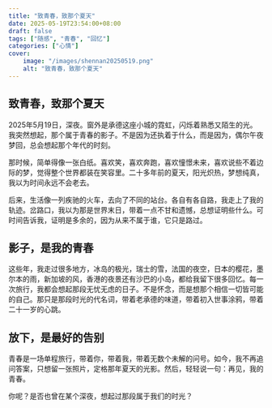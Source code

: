 ```yaml
---
title: "致青春，致那个夏天"
date: 2025-05-19T23:54:00+08:00
draft: false
tags: ["随感", "青春", "回忆"]
categories: ["心情"]
cover:
    image: "/images/shennan20250519.png" 
    alt: "致青春，致那个夏天"
---
```


## 致青春，致那个夏天

2025年5月19日，深夜。窗外是承德这座小城的霓虹，闪烁着熟悉又陌生的光。我突然想起，那个属于青春的影子。不是因为还执着于什么，而是因为，偶尔午夜梦回，总会想起那个年代的时刻。

那时候，简单得像一张白纸。喜欢笑，喜欢奔跑，喜欢憧憬未来，喜欢说些不着边际的梦，觉得整个世界都装在笑容里。二十多年前的夏天，阳光炽热，梦想纯真，我以为时间永远不会老去。

后来，生活像一列疾驰的火车，去向了不同的站台。各自有各自路，我走上了我的轨迹。岔路口，我以为那是世界末日，带着一点不甘和遗憾，总想证明些什么。可时间告诉我，证明是多余的，因为从来不属于谁，它只是路过。

## 影子，是我的青春

这些年，我走过很多地方，冰岛的极光，瑞士的雪，法国的夜空，日本的樱花，墨尔本的雨，新加坡的风，香港的夜景还有沙巴的小岛，都给我留下很多回忆。每一次旅行，我都会想起那段无忧无虑的日子。不是怀念，而是想那个相信一切皆可能的自己。那只是那段时光的代名词，带着老承德的味道，带着初入世事涂鸦，带着二十一岁的心跳。

<!--我听说你过得很好，有自己的家庭，自己的骄傲。我也一样，成了丈夫、父亲，成了别人眼中的“城堡”。我们都长大了，带着各自的痕迹，活成了当初没想过的模样。偶尔，我会想，如果没有那场分手，我会不会是另一个我？但很快，我会笑笑，因为现在的我，挺好。-->

## 放下，是最好的告别

<!--深夜的灯光，照亮了我心爱的键盘，也照亮了一些埋藏的心事。写下这些，不是为了让你看见，而是为了跟当年的自己说声再见。谢谢你，出现在我的青春里，给了我一段热烈又青涩的回忆。谢谢你，离开我的世界，让我学会了成长和释然。-->

青春是一场单程旅行，带着你，带着我，带着无数个未解的问号。如今，我不再追问答案，只想留一张照片，定格那年夏天的光影。然后，轻轻说一句：再见，我的青春。

<!-- ![夏天的火神庙](/images/nayitian.png) -->

你呢？是否也曾在某个深夜，想起过那段属于我们的时光？

